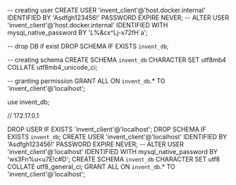 -- creating user
CREATE USER 'invent_client'@'host.docker.internal' IDENTIFIED BY 'Asdfgh123456!' PASSWORD EXPIRE NEVER;
-- ALTER USER 'invent_client'@'host.docker.internal' IDENTIFIED WITH mysql_native_password BY 'L%&cx^Lj-x72fH`a';

-- drop DB if exist
DROP SCHEMA IF EXISTS `invent_db`;

-- creating schema
CREATE SCHEMA `invent_db` CHARACTER SET utf8mb4 COLLATE utf8mb4_unicode_ci;

-- granting permission
GRANT ALL ON `invent_db`.* TO 'invent_client'@'localhost';

use invent_db;



// 172.17.0.1


DROP USER IF EXISTS 'invent_client'@'localhost';
DROP SCHEMA IF EXISTS `invent_db`;
CREATE USER 'invent_client'@'localhost' IDENTIFIED BY 'Asdfgh123456!' PASSWORD EXPIRE NEVER;
-- ALTER USER 'invent_client'@'localhost' IDENTIFIED WITH mysql_native_password BY 'ws3Fn%u<u7E!c#D';
CREATE SCHEMA `invent_db` CHARACTER SET utf8 COLLATE utf8_general_ci;
GRANT ALL ON `invent_db`.* TO 'invent_client'@'localhost';
